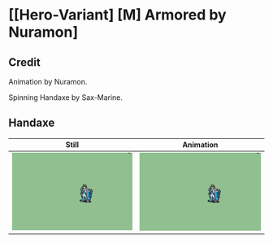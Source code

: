 # [\[Hero-Variant\] \[M\] Armored by Nuramon]

## Credit

Animation by Nuramon.

Spinning Handaxe by Sax-Marine.
	
## Handaxe

| Still | Animation |
| :---: | :-------: |
| ![Handaxe still](./Handaxe_000.png) | ![Handaxe animation](./Handaxe.gif) |
